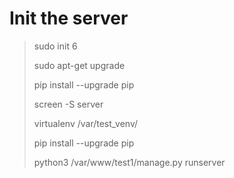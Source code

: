 # Init the server

> sudo init 6
>
> sudo apt-get upgrade
>
> pip install --upgrade pip
>
> screen -S server
>
> virtualenv /var/test_venv/
>
> pip install --upgrade pip
>
> python3 /var/www/test1/manage.py runserver
